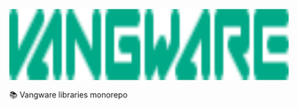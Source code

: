 <img id="logo" alt="@vangware/ansi" src="./logo.svg" height="128" />

📚 Vangware libraries monorepo

